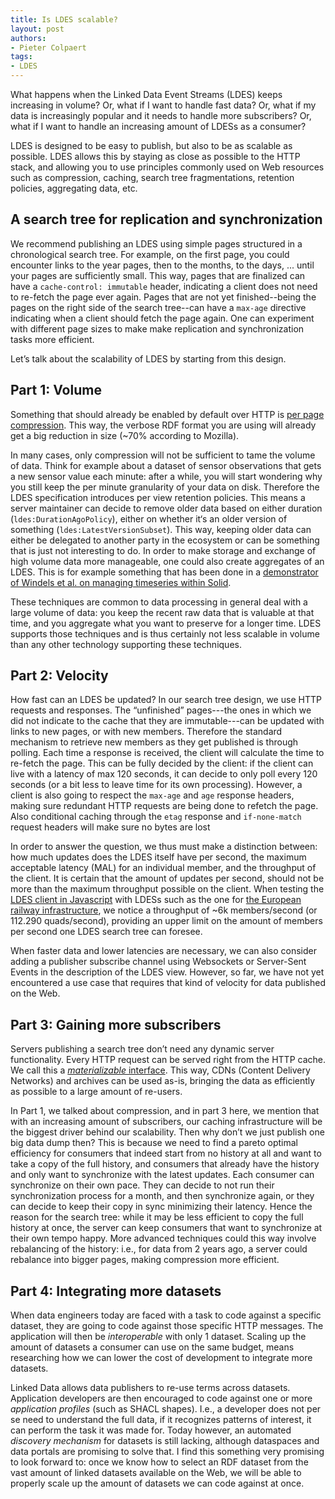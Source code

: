 ```yaml
---
title: Is LDES scalable?
layout: post
authors:
- Pieter Colpaert
tags:
- LDES
---
```


What happens when the Linked Data Event Streams (LDES) keeps increasing in volume?
Or, what if I want to handle fast data?
Or, what if my data is increasingly popular and it needs to handle more subscribers?
Or, what if I want to handle an increasing amount of LDESs as a consumer?

LDES is designed to be easy to publish, but also to be as scalable as possible.
LDES allows this by staying as close as possible to the HTTP stack, and allowing you to use principles commonly used on Web resources such as compression, caching, search tree fragmentations, retention policies, aggregating data, etc.

## A search tree for replication and synchronization

We recommend publishing an LDES using simple pages structured in a chronological search tree.
For example, on the first page, you could encounter links to the year pages, then to the months, to the days, ... until your pages are sufficiently small.
This way, pages that are finalized can have a `cache-control: immutable` header, indicating a client does not need to re-fetch the page ever again.
Pages that are not yet finished--being the pages on the right side of the search tree--can have a `max-age` directive indicating when a client should fetch the page again.
One can experiment with different page sizes to make make replication and synchronization tasks more efficient.

Let’s talk about the scalability of LDES by starting from this design.

## Part 1: Volume

Something that should already be enabled by default over HTTP is [per page compression](https://developer.mozilla.org/en-US/docs/Web/HTTP/Compression).
This way, the verbose RDF format you are using will already get a big reduction in size (~70% according to Mozilla).

In many cases, only compression will not be sufficient to tame the volume of data.
Think for example about a dataset of sensor observations that gets a new sensor value each minute: after a while, you will start wondering why you still keep the per minute granularity of your data on disk.
Therefore the LDES specification introduces per view retention policies.
This means a server maintainer can decide to remove older data based on either duration (`ldes:DurationAgoPolicy`), either on whether it‘s an older version of something (`ldes:LatestVersionSubset`).
This way, keeping older data can either be delegated to another party in the ecosystem or can be something that is just not interesting to do.
In order to make storage and exchange of high volume data more manageable, one could also create aggregates of an LDES.
This is for example something that has been done in a [demonstrator of Windels et al. on managing timeseries within Solid](https://biblio.ugent.be/publication/01HFRR194TM7B2N4D5RNJ8R8MJ).

These techniques are common to data processing in general deal with a large volume of data: you keep the recent raw data that is valuable at that time, and you aggregate what you want to preserve for a longer time.
LDES supports those techniques and is thus certainly not less scalable in volume than any other technology supporting these techniques.

## Part 2: Velocity

How fast can an LDES be updated?
In our search tree design, we use HTTP requests and responses.
The “unfinished” pages---the ones in which we did not indicate to the cache that they are immutable---can be updated with links to new pages, or with new members.
Therefore the standard mechanism to retrieve new members as they get published is through polling.
Each time a response is received, the client will calculate the time to re-fetch the page.
This can be fully decided by the client: if the client can live with a latency of max 120 seconds, it can decide to only poll every 120 seconds (or a bit less to leave time for its own processing).
However, a client is also going to respect the `max-age` and `age` response headers, making sure redundant HTTP requests are being done to refetch the page.
Also conditional caching through the `etag` response and `if-none-match` request headers will make sure no bytes are lost

In order to answer the question, we thus must make a distinction between: how much updates does the LDES itself have per second, the maximum acceptable latency (MAL) for an individual member, and the throughput of the client.
It is certain that the amount of updates per second, should not be more than the maximum throughput possible on the client.
When testing the [LDES client in Javascript](https://github.com/rdf-connect/ldes-client) with LDESs such as the one for [the European railway infrastructure](https://era.ilabt.imec.be/rinf/ldes), we notice a throughput of ~6k members/second (or 112.290 quads/second), providing an upper limit on the amount of members per second one LDES search tree can foresee.

When faster data and lower latencies are necessary, we can also consider adding a publisher subscribe channel using Websockets or Server-Sent Events in the description of the LDES view.
However, so far,  we have not yet encountered a use case that requires that kind of velocity for data published on the Web.

## Part 3: Gaining more subscribers

Servers publishing a search tree don’t need any dynamic server functionality. Every HTTP request can be served right from the HTTP cache.
We call this a [_materializable_ interface](https://treecg.github.io/paper-materializable-interfaces/).
This way, CDNs (Content Delivery Networks) and archives can be used as-is, bringing the data as efficiently as possible to a large amount of re-users.

In Part 1, we talked about compression, and in part 3 here, we mention that with an increasing amount of subscribers, our caching infrastructure will be the biggest driver behind our scalability.
Then why don’t we just publish one big data dump then?
This is because we need to find a pareto optimal efficiency for consumers that indeed start from no history at all and want to take a copy of the full history, and consumers that already have the history and only want to synchronize with the latest updates.
Each consumer can synchronize on their own pace. They can decide to not run their synchronization process for a month, and then synchronize again, or they can decide to keep their copy in sync minimizing their latency.
Hence the reason for the search tree: while it may be less efficient to copy the full history at once, the server can keep consumers that want to synchronize at their own tempo happy.
More advanced techniques could this way involve rebalancing of the history: i.e., for data from 2 years ago, a server could rebalance into bigger pages, making compression more efficient.

## Part 4: Integrating more datasets

When data engineers today are faced with a task to code against a specific dataset, they are going to code against those specific HTTP messages.
The application will then be _interoperable_ with only 1 dataset.
Scaling up the amount of datasets a consumer can use on the same budget, means researching how we can lower the cost of development to integrate more datasets.

Linked Data allows data publishers to re-use terms across datasets.
Application developers are then encouraged to code against one or more _application profiles_ (such as SHACL shapes).
I.e., a developer does not per se need to understand the full data, if it recognizes patterns of interest, it can perform the task it was made for.
Today however, an automated _discovery mechanism_ for datasets is still lacking, although dataspaces and data portals are promising to solve that.
I find this something very promising to look forward to: once we know how to select an RDF dataset from the vast amount of linked datasets available on the Web, we will be able to properly scale up the amount of datasets we can code against at once.

